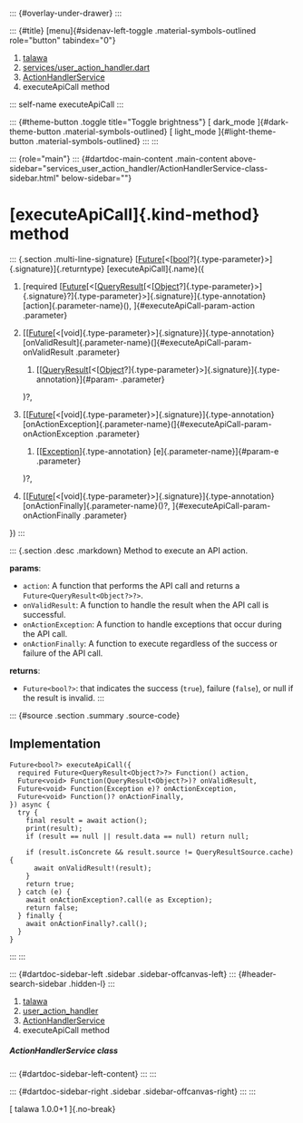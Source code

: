 ::: {#overlay-under-drawer}
:::

::: {#title}
[menu]{#sidenav-left-toggle .material-symbols-outlined role="button"
tabindex="0"}

1.  [talawa](../../index.html)
2.  [services/user_action_handler.dart](../../services_user_action_handler/)
3.  [ActionHandlerService](../../services_user_action_handler/ActionHandlerService-class.html)
4.  executeApiCall method

::: self-name
executeApiCall
:::

::: {#theme-button .toggle title="Toggle brightness"}
[ dark_mode ]{#dark-theme-button .material-symbols-outlined} [
light_mode ]{#light-theme-button .material-symbols-outlined}
:::
:::

::: {role="main"}
::: {#dartdoc-main-content .main-content above-sidebar="services_user_action_handler/ActionHandlerService-class-sidebar.html" below-sidebar=""}
<div>

# [executeApiCall]{.kind-method} method

</div>

::: {.section .multi-line-signature}
[[Future](https://api.flutter.dev/flutter/dart-core/Future-class.html)[\<[[bool](https://api.flutter.dev/flutter/dart-core/bool-class.html)?]{.type-parameter}\>]{.signature}]{.returntype}
[executeApiCall]{.name}({

1.  [required
    [[Future](https://api.flutter.dev/flutter/dart-core/Future-class.html)[\<[[QueryResult](https://pub.dev/documentation/graphql/5.2.0-beta.9/graphql/QueryResult-class.html)[\<[[Object](https://api.flutter.dev/flutter/dart-core/Object-class.html)?]{.type-parameter}\>]{.signature}?]{.type-parameter}\>]{.signature}]{.type-annotation}
    [action]{.parameter-name}(), ]{#executeApiCall-param-action
    .parameter}
2.  [[[Future](https://api.flutter.dev/flutter/dart-core/Future-class.html)[\<[void]{.type-parameter}\>]{.signature}]{.type-annotation}
    [onValidResult]{.parameter-name}(]{#executeApiCall-param-onValidResult
    .parameter}
    1.  [[[QueryResult](https://pub.dev/documentation/graphql/5.2.0-beta.9/graphql/QueryResult-class.html)[\<[[Object](https://api.flutter.dev/flutter/dart-core/Object-class.html)?]{.type-parameter}\>]{.signature}]{.type-annotation}]{#param-
        .parameter}

    )?,
3.  [[[Future](https://api.flutter.dev/flutter/dart-core/Future-class.html)[\<[void]{.type-parameter}\>]{.signature}]{.type-annotation}
    [onActionException]{.parameter-name}(]{#executeApiCall-param-onActionException
    .parameter}
    1.  [[[Exception](https://api.flutter.dev/flutter/dart-core/Exception-class.html)]{.type-annotation}
        [e]{.parameter-name}]{#param-e .parameter}

    )?,
4.  [[[Future](https://api.flutter.dev/flutter/dart-core/Future-class.html)[\<[void]{.type-parameter}\>]{.signature}]{.type-annotation}
    [onActionFinally]{.parameter-name}()?,
    ]{#executeApiCall-param-onActionFinally .parameter}

})
:::

::: {.section .desc .markdown}
Method to execute an API action.

**params**:

-   `action`: A function that performs the API call and returns a
    `Future<QueryResult<Object?>?>`.
-   `onValidResult`: A function to handle the result when the API call
    is successful.
-   `onActionException`: A function to handle exceptions that occur
    during the API call.
-   `onActionFinally`: A function to execute regardless of the success
    or failure of the API call.

**returns**:

-   `Future<bool?>`: that indicates the success (`true`), failure
    (`false`), or null if the result is invalid.
:::

::: {#source .section .summary .source-code}
## Implementation

``` language-dart
Future<bool?> executeApiCall({
  required Future<QueryResult<Object?>?> Function() action,
  Future<void> Function(QueryResult<Object?>)? onValidResult,
  Future<void> Function(Exception e)? onActionException,
  Future<void> Function()? onActionFinally,
}) async {
  try {
    final result = await action();
    print(result);
    if (result == null || result.data == null) return null;

    if (result.isConcrete && result.source != QueryResultSource.cache) {
      await onValidResult!(result);
    }
    return true;
  } catch (e) {
    await onActionException?.call(e as Exception);
    return false;
  } finally {
    await onActionFinally?.call();
  }
}
```
:::
:::

::: {#dartdoc-sidebar-left .sidebar .sidebar-offcanvas-left}
::: {#header-search-sidebar .hidden-l}
:::

1.  [talawa](../../index.html)
2.  [user_action_handler](../../services_user_action_handler/)
3.  [ActionHandlerService](../../services_user_action_handler/ActionHandlerService-class.html)
4.  executeApiCall method

##### ActionHandlerService class

::: {#dartdoc-sidebar-left-content}
:::
:::

::: {#dartdoc-sidebar-right .sidebar .sidebar-offcanvas-right}
:::
:::

[ talawa 1.0.0+1 ]{.no-break}
